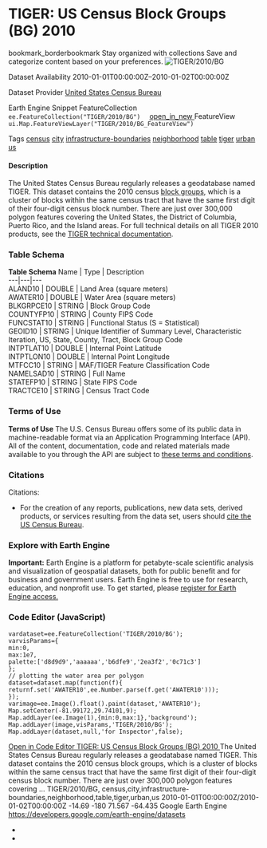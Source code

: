  
#  TIGER: US Census Block Groups (BG) 2010 
bookmark_borderbookmark Stay organized with collections  Save and categorize content based on your preferences. 
![TIGER/2010/BG](https://developers.google.com/earth-engine/datasets/images/TIGER/TIGER_2010_BG_sample.png) 

Dataset Availability
    2010-01-01T00:00:00Z–2010-01-02T00:00:00Z 

Dataset Provider
     [ United States Census Bureau ](https://www.census.gov/programs-surveys/geography/guidance/tiger-data-products-guide.html) 

Earth Engine Snippet
     FeatureCollection `    ee.FeatureCollection("TIGER/2010/BG")   ` [ open_in_new ](https://code.earthengine.google.com/?scriptPath=Examples:Datasets/TIGER/TIGER_2010_BG)      FeatureView  `    ui.Map.FeatureViewLayer("TIGER/2010/BG_FeatureView")   ` 

Tags
     [census](https://developers.google.com/earth-engine/datasets/tags/census) [city](https://developers.google.com/earth-engine/datasets/tags/city) [infrastructure-boundaries](https://developers.google.com/earth-engine/datasets/tags/infrastructure-boundaries) [neighborhood](https://developers.google.com/earth-engine/datasets/tags/neighborhood) [table](https://developers.google.com/earth-engine/datasets/tags/table) [tiger](https://developers.google.com/earth-engine/datasets/tags/tiger) [urban](https://developers.google.com/earth-engine/datasets/tags/urban) [us](https://developers.google.com/earth-engine/datasets/tags/us)
#### Description
The United States Census Bureau regularly releases a geodatabase named TIGER. This dataset contains the 2010 census [block groups](https://www.census.gov/programs-surveys/geography/about/glossary.html#par_textimage_4), which is a cluster of blocks within the same census tract that have the same first digit of their four-digit census block number. There are just over 300,000 polygon features covering the United States, the District of Columbia, Puerto Rico, and the Island areas.
For full technical details on all TIGER 2010 products, see the [TIGER technical documentation](https://www2.census.gov/geo/pdfs/maps-data/data/tiger/tgrshp2010/TGRSHP10SF1.pdf).
### Table Schema
**Table Schema**
Name | Type | Description  
---|---|---  
ALAND10 | DOUBLE | Land Area (square meters)  
AWATER10 | DOUBLE | Water Area (square meters)  
BLKGRPCE10 | STRING | Block Group Code  
COUNTYFP10 | STRING | County FIPS Code  
FUNCSTAT10 | STRING | Functional Status (S = Statistical)  
GEOID10 | STRING | Unique Identifier of Summary Level, Characteristic Iteration, US, State, County, Tract, Block Group Code  
INTPTLAT10 | DOUBLE | Internal Point Latitude  
INTPTLON10 | DOUBLE | Internal Point Longitude  
MTFCC10 | STRING | MAF/TIGER Feature Classification Code  
NAMELSAD10 | STRING | Full Name  
STATEFP10 | STRING | State FIPS Code  
TRACTCE10 | STRING | Census Tract Code  
### Terms of Use
**Terms of Use**
The U.S. Census Bureau offers some of its public data in machine-readable format via an Application Programming Interface (API). All of the content, documentation, code and related materials made available to you through the API are subject to [these terms and conditions](https://www.census.gov/data/developers/about/terms-of-service.html).
### Citations
Citations:
  * For the creation of any reports, publications, new data sets, derived products, or services resulting from the data set, users should [cite the US Census Bureau](https://www.census.gov/about/policies/citation.html).


### Explore with Earth Engine
**Important:** Earth Engine is a platform for petabyte-scale scientific analysis and visualization of geospatial datasets, both for public benefit and for business and government users. Earth Engine is free to use for research, education, and nonprofit use. To get started, please [register for Earth Engine access.](https://console.cloud.google.com/earth-engine)
### Code Editor (JavaScript)
```
vardataset=ee.FeatureCollection('TIGER/2010/BG');
varvisParams={
min:0,
max:1e7,
palette:['d8d9d9','aaaaaa','b6dfe9','2ea3f2','0c71c3']
};
// plotting the water area per polygon
dataset=dataset.map(function(f){
returnf.set('AWATER10',ee.Number.parse(f.get('AWATER10')));
});
varimage=ee.Image().float().paint(dataset,'AWATER10');
Map.setCenter(-81.99172,29.74101,9);
Map.addLayer(ee.Image(1),{min:0,max:1},'background');
Map.addLayer(image,visParams,'TIGER/2010/BG');
Map.addLayer(dataset,null,'for Inspector',false);
```
[ Open in Code Editor ](https://code.earthengine.google.com/?scriptPath=Examples:Datasets/TIGER/TIGER_2010_BG)
[ TIGER: US Census Block Groups (BG) 2010 ](https://developers.google.com/earth-engine/datasets/catalog/TIGER_2010_BG)
The United States Census Bureau regularly releases a geodatabase named TIGER. This dataset contains the 2010 census block groups, which is a cluster of blocks within the same census tract that have the same first digit of their four-digit census block number. There are just over 300,000 polygon features covering …
TIGER/2010/BG, census,city,infrastructure-boundaries,neighborhood,table,tiger,urban,us 
2010-01-01T00:00:00Z/2010-01-02T00:00:00Z
-14.69 -180 71.567 -64.435 
Google Earth Engine
https://developers.google.com/earth-engine/datasets
  * [ ](https://doi.org/https://www.census.gov/programs-surveys/geography/guidance/tiger-data-products-guide.html)
  * [ ](https://doi.org/https://developers.google.com/earth-engine/datasets/catalog/TIGER_2010_BG)


